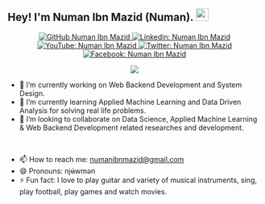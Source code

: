 ## Hey! I'm Numan Ibn Mazid (Numan). <img src="https://media.giphy.com/media/hvRJCLFzcasrR4ia7z/giphy.gif" width="25px">


<div align="center">
    <p>
        <a href="https://github.com/NumanIbnMazid">
            <img 
                 src="https://img.shields.io/github/followers/NumanIbnMazid?label=follow&amp;style=social" 
                 alt="GitHub Numan Ibn Mazid" 
            />
        </a>
        <a href="https://linkedin.com/in/numanibnmazid">
            <img 
                 src="https://img.shields.io/badge/-numanibnmazid-0a66c2?style=flat-square&amp;logo=Linkedin&amp;logoColor=white&amp;link=https://linkedin.com/in/numanibnmazid" 
                 alt="Linkedin: Numan Ibn Mazid" 
            />
        </a>
        <a href="https://youtube.com/c/NumanIbnMazid">
            <img 
                 src="https://img.shields.io/badge/-NumanIbnMazid-ff0000?style=flat-square&amp;logo=Youtube&amp;logoColor=white&amp;link=https://youtube.com/c/NumanIbnMazid" 
                 alt="YouTube: Numan Ibn Mazid" 
            />
        </a>
        <a href="https://twitter.com/NumanIbnMazid">
            <img 
                 src="https://img.shields.io/twitter/follow/NumanIbnMazid?style=social" 
                 alt="Twitter: Numan Ibn Mazid" 
            />
        </a>
        <a href="https://facebook.com/NumanIbnMazid">
            <img 
                 src="https://img.shields.io/badge/-NumanIbnMazid-1094f4?style=flat-square&amp;logo=Facebook&amp;logoColor=white&amp;link=https://facebook.com/NumanIbnMazid" 
                 alt="Facebook: Numan Ibn Mazid" 
            />
        </a>
    </p>
    <p>
        <img 
             src="https://github-readme-stats.vercel.app/api?username=NumanIbnMazid&hide=issues&count_private=true&&hide_border=true&include_all_commits=false&show_icons=true&theme=calm" 
        />
    </p>
</div>

- 🌱 I’m currently working on Web Backend Development and System Design.
- 🔭 I’m currently learning Applied Machine Learning and Data Driven Analysis for solving real life problems.
- 👯 I’m looking to collaborate on Data Science, Applied Machine Learning & Web Backend Development related researches and development.

<br />

- 📫 How to reach me: numanibnmazid@gmail.com
- 😄 Pronouns: njʉ́wmən
- ⚡ Fun fact: I love to play guitar and variety of musical instruments, sing, play football, play games and watch movies.
